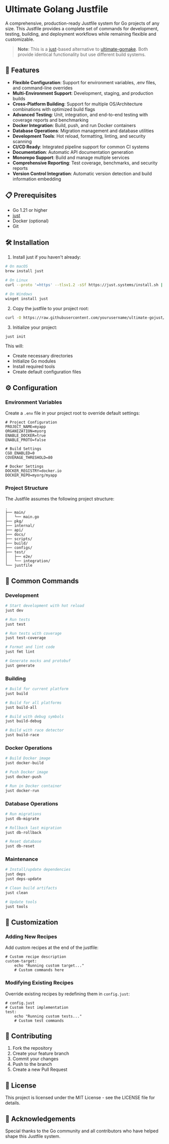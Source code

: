 # Ultimate Golang Justfile

A comprehensive, production-ready Justfile system for Go projects of any size. This Justfile provides a complete set of commands for development, testing, building, and deployment workflows while remaining flexible and customizable.

> **Note**: This is a [just](https://github.com/casey/just)-based alternative to [ultimate-gomake](https://github.com/crazywolf132/ultimate-gomake). Both provide identical functionality but use different build systems.

## 🚀 Features

- **Flexible Configuration**: Support for environment variables, .env files, and command-line overrides
- **Multi-Environment Support**: Development, staging, and production builds
- **Cross-Platform Building**: Support for multiple OS/Architecture combinations with optimized build flags
- **Advanced Testing**: Unit, integration, and end-to-end testing with coverage reports and benchmarking
- **Docker Integration**: Build, push, and run Docker containers
- **Database Operations**: Migration management and database utilities
- **Development Tools**: Hot reload, formatting, linting, and security scanning
- **CI/CD Ready**: Integrated pipeline support for common CI systems
- **Documentation**: Automatic API documentation generation
- **Monorepo Support**: Build and manage multiple services
- **Comprehensive Reporting**: Test coverage, benchmarks, and security reports
- **Version Control Integration**: Automatic version detection and build information embedding

## 📋 Prerequisites

- Go 1.21 or higher
- [just](https://github.com/casey/just)
- Docker (optional)
- Git

## 🛠 Installation

1. Install just if you haven't already:
```bash
# On macOS
brew install just

# On Linux
curl --proto '=https' --tlsv1.2 -sSf https://just.systems/install.sh | bash

# On Windows
winget install just
```

2. Copy the justfile to your project root:
```bash
curl -O https://raw.githubusercontent.com/yourusername/ultimate-gojust/main/justfile
```

3. Initialize your project:
```bash
just init
```

This will:
- Create necessary directories
- Initialize Go modules
- Install required tools
- Create default configuration files

## ⚙️ Configuration

### Environment Variables

Create a `.env` file in your project root to override default settings:

```env
# Project Configuration
PROJECT_NAME=myapp
ORGANIZATION=myorg
ENABLE_DOCKER=true
ENABLE_PROTO=false

# Build Settings
CGO_ENABLED=0
COVERAGE_THRESHOLD=80

# Docker Settings
DOCKER_REGISTRY=docker.io
DOCKER_REPO=myorg/myapp
```

### Project Structure

The Justfile assumes the following project structure:
```
.
├── main/
│   └── main.go
├── pkg/
├── internal/
├── api/
├── docs/
├── scripts/
├── build/
├── configs/
├── test/
│   ├── e2e/
│   └── integration/
└── justfile
```

## 🎯 Common Commands

### Development

```bash
# Start development with hot reload
just dev

# Run tests
just test

# Run tests with coverage
just test-coverage

# Format and lint code
just fmt lint

# Generate mocks and protobuf
just generate
```

### Building

```bash
# Build for current platform
just build

# Build for all platforms
just build-all

# Build with debug symbols
just build-debug

# Build with race detector
just build-race
```

### Docker Operations

```bash
# Build Docker image
just docker-build

# Push Docker image
just docker-push

# Run in Docker container
just docker-run
```

### Database Operations

```bash
# Run migrations
just db-migrate

# Rollback last migration
just db-rollback

# Reset database
just db-reset
```

### Maintenance

```bash
# Install/update dependencies
just deps
just deps-update

# Clean build artifacts
just clean

# Update tools
just tools
```

## 🎨 Customization

### Adding New Recipes

Add custom recipes at the end of the justfile:

```just
# Custom recipe description
custom-target:
    echo "Running custom target..."
    # Custom commands here
```

### Modifying Existing Recipes

Override existing recipes by redefining them in `config.just`:

```just
# config.just
# Custom test implementation
test:
    echo "Running custom tests..."
    # Custom test commands
```

## 🤝 Contributing

1. Fork the repository
2. Create your feature branch
3. Commit your changes
4. Push to the branch
5. Create a new Pull Request

## 📜 License

This project is licensed under the MIT License - see the LICENSE file for details.

## 🙏 Acknowledgements

Special thanks to the Go community and all contributors who have helped shape this Justfile system.